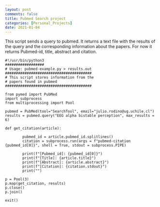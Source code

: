 ```yaml
---
layout: post
comments: false
title: Pubmed Search project
categories: [Personal_Projects]
date: 2021-01-04
---
```


This script sends a query to pubmed. It returns a text file with the results of the query and the corresponding
information about the papers. For now it returns Pubmed-id, title, abstract and citation.

```
#!/usr/bin/python3
##################
# Usage: pubmed-example.py > results.out
########################################
# This script stores information from the
# papers found in pubmed
########################################

from pymed import PubMed
import subprocess
from multiprocessing import Pool

pubmed = PubMed(tool="SearchTool", email="julio.rodino@ug.uchile.cl")
results = pubmed.query("EEG alpha bistable perception", max_results = 6)

def get_citation(article):

        pubmed_id = article.pubmed_id.splitlines()
        citation = subprocess.run(args = f"pubmed-citation {pubmed_id[0]}", shell = True, stdout = subprocess.PIPE)

        print(f"[Pubmed_id]: {pubmed_id[0]}")
        print(f"[Title]: {article.title}")
        print(f"[Abstract]: {article.abstract}")
        print(f"[Citation]: {citation.stdout}")
        print("")

p = Pool(3)
p.map(get_citation, results)
p.close()
p.join()

exit()
```
